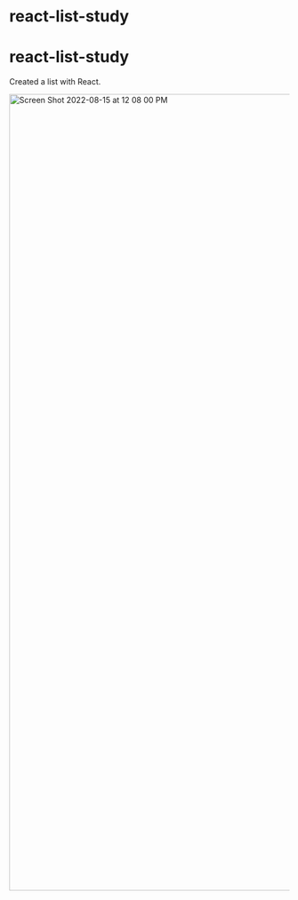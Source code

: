 # react-list-study

# react-list-study

Created a list with React.

<img width="1433" alt="Screen Shot 2022-08-15 at 12 08 00 PM" src="https://user-images.githubusercontent.com/101158128/184708124-3af39943-7ed7-4f32-90c6-0bd579392b51.png">
